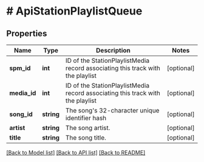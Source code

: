 # # ApiStationPlaylistQueue

## Properties

Name | Type | Description | Notes
------------ | ------------- | ------------- | -------------
**spm_id** | **int** | ID of the StationPlaylistMedia record associating this track with the playlist | [optional]
**media_id** | **int** | ID of the StationPlaylistMedia record associating this track with the playlist | [optional]
**song_id** | **string** | The song&#39;s 32-character unique identifier hash | [optional]
**artist** | **string** | The song artist. | [optional]
**title** | **string** | The song title. | [optional]

[[Back to Model list]](../../README.md#models) [[Back to API list]](../../README.md#endpoints) [[Back to README]](../../README.md)
